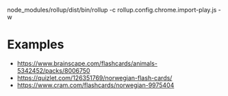 
node_modules/rollup/dist/bin/rollup -c rollup.config.chrome.import-play.js -w

# Examples
- https://www.brainscape.com/flashcards/animals-5342452/packs/8006750
- https://quizlet.com/126351769/norwegian-flash-cards/
- https://www.cram.com/flashcards/norwegian-9975404

